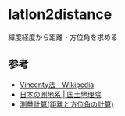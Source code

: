 # latlon2distance
緯度経度から距離・方位角を求める

## 参考
* [Vincenty法 - Wikipedia](https://ja.wikipedia.org/wiki/Vincenty%E6%B3%95)
* [日本の測地系 | 国土地理院](https://www.gsi.go.jp/sokuchikijun/datum-main.html#p5)
* [測量計算(距離と方位角の計算)](https://vldb.gsi.go.jp/sokuchi/surveycalc/surveycalc/bl2stf.html)
